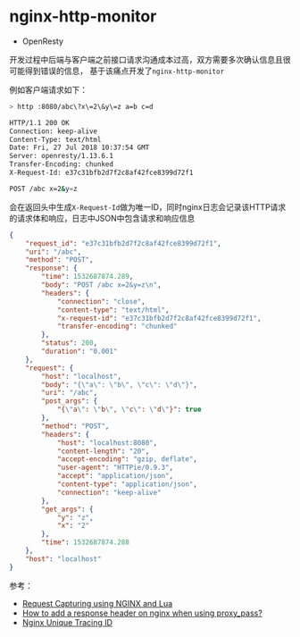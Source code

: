 # nginx-http-monitor

- OpenResty

开发过程中后端与客户端之前接口请求沟通成本过高，双方需要多次确认信息且很可能得到错误的信息，
基于该痛点开发了`nginx-http-monitor`

例如客户端请求如下：

```bash
> http :8080/abc\?x\=2\&y\=z a=b c=d

HTTP/1.1 200 OK
Connection: keep-alive
Content-Type: text/html
Date: Fri, 27 Jul 2018 10:37:54 GMT
Server: openresty/1.13.6.1
Transfer-Encoding: chunked
X-Request-Id: e37c31bfb2d7f2c8af42fce8399d72f1

POST /abc x=2&y=z

```

会在返回头中生成`X-Request-Id`做为唯一ID，同时nginx日志会记录该HTTP请求的请求体和响应，日志中JSON中包含请求和响应信息

```json
{
    "request_id": "e37c31bfb2d7f2c8af42fce8399d72f1",
    "uri": "/abc",
    "method": "POST",
    "response": {
        "time": 1532687874.289,
        "body": "POST /abc x=2&y=z\n",
        "headers": {
            "connection": "close",
            "content-type": "text/html",
            "x-request-id": "e37c31bfb2d7f2c8af42fce8399d72f1",
            "transfer-encoding": "chunked"
        },
        "status": 200,
        "duration": "0.001"
    },
    "request": {
        "host": "localhost",
        "body": "{\"a\": \"b\", \"c\": \"d\"}",
        "uri": "/abc",
        "post_args": {
            "{\"a\": \"b\", \"c\": \"d\"}": true
        },
        "method": "POST",
        "headers": {
            "host": "localhost:8080",
            "content-length": "20",
            "accept-encoding": "gzip, deflate",
            "user-agent": "HTTPie/0.9.3",
            "accept": "application/json",
            "content-type": "application/json",
            "connection": "keep-alive"
        },
        "get_args": {
            "y": "z",
            "x": "2"
        },
        "time": 1532687874.288
    },
    "host": "localhost"
}
```

参考：

- [Request Capturing using NGINX and Lua](http://tarunlalwani.com/post/request-capturing-nginx-lua/)
- [How to add a response header on nginx when using proxy_pass?](https://stackoverflow.com/a/16308982/1852409)
- [Nginx Unique Tracing ID](https://www.jianshu.com/p/5e103e1eb017)